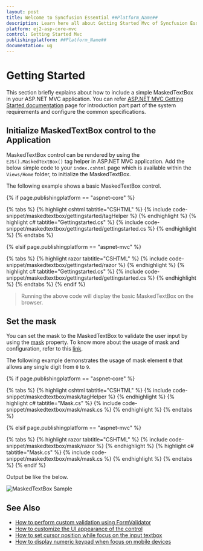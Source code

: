 ```yaml
---
layout: post
title: Welcome to Syncfusion Essential ##Platform_Name##
description: Learn here all about Getting Started Mvc of Syncfusion Essential ##Platform_Name## widgets based on HTML5 and jQuery.
platform: ej2-asp-core-mvc
control: Getting Started Mvc
publishingplatform: ##Platform_Name##
documentation: ug
---
```



# Getting Started

This section briefly explains about how to include a simple MaskedTextBox in your ASP.NET MVC application. You can refer [ASP.NET MVC Getting Started documentation](../getting-started/) page for introduction part part of the system requirements and configure the common specifications.

## Initialize MaskedTextBox control to the Application

MaskedTextBox control can be rendered by using the `EJS().MaskedTextBox()` tag helper in ASP.NET MVC application. Add the below simple code to your `index.cshtml` page which is available within the `Views/Home` folder, to initialize the MaskedTextBox.

The following example shows a basic MaskedTextBox control.

{% if page.publishingplatform == "aspnet-core" %}

{% tabs %}
{% highlight cshtml tabtitle="CSHTML" %}
{% include code-snippet/maskedtextbox/gettingstarted/tagHelper %}
{% endhighlight %}
{% highlight c# tabtitle="Gettingstarted.cs" %}
{% include code-snippet/maskedtextbox/gettingstarted/gettingstarted.cs %}
{% endhighlight %}
{% endtabs %}

{% elsif page.publishingplatform == "aspnet-mvc" %}

{% tabs %}
{% highlight razor tabtitle="CSHTML" %}
{% include code-snippet/maskedtextbox/gettingstarted/razor %}
{% endhighlight %}
{% highlight c# tabtitle="Gettingstarted.cs" %}
{% include code-snippet/maskedtextbox/gettingstarted/gettingstarted.cs %}
{% endhighlight %}
{% endtabs %}
{% endif %}



> Running the above code will display the basic MaskedTextBox on the browser.

## Set the mask

You can set the mask to the MaskedTextBox to validate the user input by using the [mask](https://help.syncfusion.com/cr/aspnetcore-js2/Syncfusion.EJ2.Inputs.MaskedTextBox.html#Syncfusion_EJ2_Inputs_MaskedTextBox_Mask) property. To know more about
the usage of mask and configuration, refer to this [link](./mask-configuration/).

The following example demonstrates the usage of mask element `0` that allows any single digit from `0` to `9`.

{% if page.publishingplatform == "aspnet-core" %}

{% tabs %}
{% highlight cshtml tabtitle="CSHTML" %}
{% include code-snippet/maskedtextbox/mask/tagHelper %}
{% endhighlight %}
{% highlight c# tabtitle="Mask.cs" %}
{% include code-snippet/maskedtextbox/mask/mask.cs %}
{% endhighlight %}
{% endtabs %}

{% elsif page.publishingplatform == "aspnet-mvc" %}

{% tabs %}
{% highlight razor tabtitle="CSHTML" %}
{% include code-snippet/maskedtextbox/mask/razor %}
{% endhighlight %}
{% highlight c# tabtitle="Mask.cs" %}
{% include code-snippet/maskedtextbox/mask/mask.cs %}
{% endhighlight %}
{% endtabs %}
{% endif %}



Output be like the below.

![MaskedTextBox Sample](./images/mask.png)

## See Also

* [How to perform custom validation using FormValidator](./how-to/perform-custom-validation-using-form-validator/)
* [How to customize the UI appearance of the control](./how-to/customize-the-ui-appearance-of-the-control/)
* [How to set cursor position while focus on the input textbox](./how-to/set-cursor-position-while-focus-on-the-input-textbox/)
* [How to display numeric keypad when focus on mobile devices](./how-to/display-numeric-keypad-when-focus-on-mobile-devices/)
